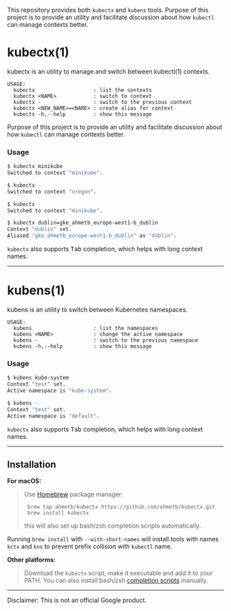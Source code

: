 This repository provides both `kubectx` and `kubens` tools. Purpose of this
project is to provide an utility and facilitate discussion about how `kubectl`
can manage contexts better.

# kubectx(1)

kubectx is an utility to manage and switch between kubectl(1) contexts.

```
USAGE:
  kubectx                   : list the contexts
  kubectx <NAME>            : switch to context
  kubectx -                 : switch to the previous context
  kubectx <NEW_NAME>=<NAME> : create alias for context
  kubectx -h,--help         : show this message
```

Purpose of this project is to provide an utility and facilitate discussion
about how `kubectl` can manage contexts better.

### Usage

```sh
$ kubectx minikube
Switched to context "minikube".

$ kubectx -
Switched to context "oregon".

$ kubectx -
Switched to context "minikube".

$ kubectx dublin=gke_ahmetb_europe-west1-b_dublin
Context "dublin" set.
Aliased "gke_ahmetb_europe-west1-b_dublin" as "dublin".
```

`kubectx` also supports <kbd>Tab</kbd> completion, which helps with long context
names.

-----

# kubens(1)

kubens is an utility to switch between Kubernetes namespaces.

```
USAGE:
  kubens                    : list the namespaces
  kubens <NAME>             : change the active namespace
  kubens -                  : switch to the previous namespace
  kubens -h,--help          : show this message
```


### Usage

```sh
$ kubens kube-system
Context "test" set.
Active namespace is "kube-system".

$ kubens -
Context "test" set.
Active namespace is "default".
```

`kubectx` also supports <kbd>Tab</kbd> completion, which helps with long context
names.

-----

## Installation

**For macOS:**

> Use [Homebrew](https://brew.sh/) package manager:
>
>      brew tap ahmetb/kubectx https://github.com/ahmetb/kubectx.git
>      brew install kubectx
> this will also set up bash/zsh completion scripts automatically.

Running `brew install` with `--with-short-names` will install tools with names
`kctx` and `kns` to prevent prefix collision with `kubectl` name.

**Other platforms:**

> Download the `kubectx` script, make it executable and add it to your PATH. You
> can also install bash/zsh [completion scripts](completion/) manually.

-----

Disclaimer: This is not an official Google product.

